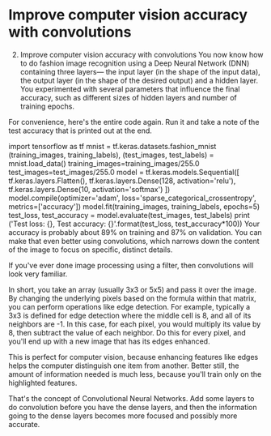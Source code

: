 # Improve computer vision accuracy with convolutions

2. Improve computer vision accuracy with convolutions
You now know how to do fashion image recognition using a Deep Neural Network (DNN) containing three layers— the input layer (in the shape of the input data), the output layer (in the shape of the desired output) and a hidden layer. You experimented with several parameters that influence the final accuracy, such as different sizes of hidden layers and number of training epochs.

For convenience, here's the entire code again. Run it and take a note of the test accuracy that is printed out at the end.


import tensorflow as tf
mnist = tf.keras.datasets.fashion_mnist
(training_images, training_labels), (test_images, test_labels) = mnist.load_data()
training_images=training_images/255.0
test_images=test_images/255.0
model = tf.keras.models.Sequential([
  tf.keras.layers.Flatten(),
  tf.keras.layers.Dense(128, activation='relu'),
  tf.keras.layers.Dense(10, activation='softmax')
])
model.compile(optimizer='adam', loss='sparse_categorical_crossentropy', metrics=['accuracy'])
model.fit(training_images, training_labels, epochs=5)
test_loss, test_accuracy = model.evaluate(test_images, test_labels)
print ('Test loss: {}, Test accuracy: {}'.format(test_loss, test_accuracy*100))
Your accuracy is probably about 89% on training and 87% on validation. You can make that even better using convolutions, which narrows down the content of the image to focus on specific, distinct details.

If you've ever done image processing using a filter, then convolutions will look very familiar.

In short, you take an array (usually 3x3 or 5x5) and pass it over the image. By changing the underlying pixels based on the formula within that matrix, you can perform operations like edge detection. For example, typically a 3x3 is defined for edge detection where the middle cell is 8, and all of its neighbors are -1. In this case, for each pixel, you would multiply its value by 8, then subtract the value of each neighbor. Do this for every pixel, and you'll end up with a new image that has its edges enhanced.

This is perfect for computer vision, because enhancing features like edges helps the computer distinguish one item from another. Better still, the amount of information needed is much less, because you'll train only on the highlighted features.

That's the concept of Convolutional Neural Networks. Add some layers to do convolution before you have the dense layers, and then the information going to the dense layers becomes more focused and possibly more accurate.